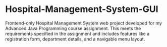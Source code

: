 # Hospital-Management-System-GUI
Frontend-only Hospital Management System web project developed for my Advanced Java Programming course assignment. This meets the requirements specified in the assignment and includes features like a registration form, department details, and a navigable menu layout.
